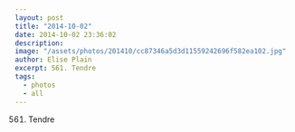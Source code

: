 ```yaml
---
layout: post
title: "2014-10-02"
date: 2014-10-02 23:36:02
description: 
image: "/assets/photos/201410/cc87346a5d3d11559242696f582ea102.jpg"
author: Elise Plain
excerpt: 561. Tendre
tags: 
  - photos
  - all
---
```


561. Tendre
<p></p>
